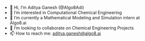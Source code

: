 - 👋 Hi, I’m Aditya Ganesh (@Algo8Adi)
- 👀 I’m interested in Computational Chemical Engineering
- 🌱 I’m currently a Mathematical Modeling and Simulation intern at Algo8.ai
- 💞️ I’m looking to collaborate on Chemical Engineering Projects
- 📫 How to reach me: aditya.ganesh@algo8.ai

<!---
Algo8Adi/Algo8Adi is a ✨ special ✨ repository because its `README.md` (this file) appears on your GitHub profile.
You can click the Preview link to take a look at your changes.
--->
